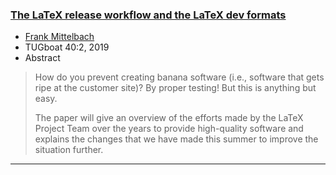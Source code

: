 

### <a href="{{site.baseurl}}/publications/2019-FMi-TUB-tb125mitt-dev-format.pdf" target="_blank" onclick="vgwPixelCall('7e50f6b81a7f415eb63057efd9e26d95');">The LaTeX release workflow and the LaTeX dev formats</a>

+ [Frank Mittelbach]({{site.baseurl}}/about/team/#frank-mittelbach)
+ TUGboat 40:2, 2019 
+ Abstract
> How do you prevent creating banana software (i.e., software that
> gets ripe at the customer site)? By proper testing! But this is
> anything but easy.
>
> The paper will give an overview of the efforts made by the LaTeX
> Project Team over the years to provide high-quality software and
> explains the changes that we have made this summer to improve the
> situation further.

***

